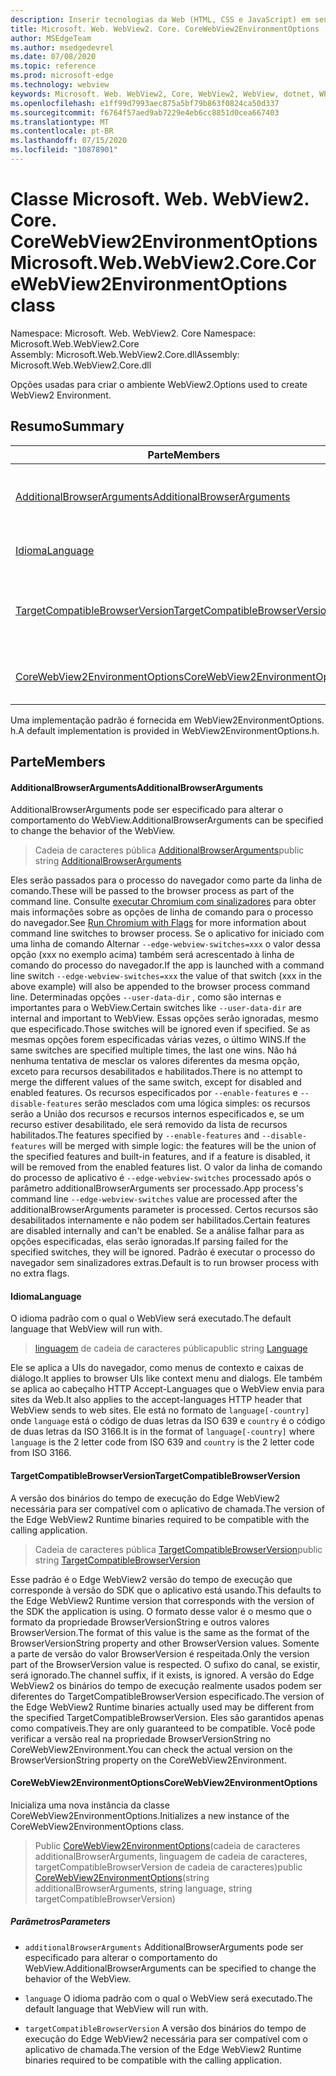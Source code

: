 ```yaml
---
description: Inserir tecnologias da Web (HTML, CSS e JavaScript) em seus aplicativos nativos com o controle WebView2 do Microsoft Edge
title: Microsoft. Web. WebView2. Core. CoreWebView2EnvironmentOptions
author: MSEdgeTeam
ms.author: msedgedevrel
ms.date: 07/08/2020
ms.topic: reference
ms.prod: microsoft-edge
ms.technology: webview
keywords: Microsoft. Web. WebView2, Core, WebView2, WebView, dotnet, WPF, WinForms, app, Edge, CoreWebView2, CoreWebView2Controller, controle do navegador, Edge HTML, Microsoft. Web. WebView2. Core. CoreWebView2EnvironmentOptions
ms.openlocfilehash: e1ff99d7993aec875a5bf79b863f0824ca50d337
ms.sourcegitcommit: f6764f57aed9ab7229e4eb6cc8851d0cea667403
ms.translationtype: MT
ms.contentlocale: pt-BR
ms.lasthandoff: 07/15/2020
ms.locfileid: "10878901"
---
```

# <span data-ttu-id="89ec8-104">Classe Microsoft. Web. WebView2. Core. CoreWebView2EnvironmentOptions</span><span class="sxs-lookup"><span data-stu-id="89ec8-104">Microsoft.Web.WebView2.Core.CoreWebView2EnvironmentOptions class</span></span> 

<span data-ttu-id="89ec8-105">Namespace: Microsoft. Web. WebView2. Core </span><span class="sxs-lookup"><span data-stu-id="89ec8-105">Namespace: Microsoft.Web.WebView2.Core</span></span>\
<span data-ttu-id="89ec8-106">Assembly: Microsoft.Web.WebView2.Core.dll</span><span class="sxs-lookup"><span data-stu-id="89ec8-106">Assembly: Microsoft.Web.WebView2.Core.dll</span></span>

<span data-ttu-id="89ec8-107">Opções usadas para criar o ambiente WebView2.</span><span class="sxs-lookup"><span data-stu-id="89ec8-107">Options used to create WebView2 Environment.</span></span>

## <span data-ttu-id="89ec8-108">Resumo</span><span class="sxs-lookup"><span data-stu-id="89ec8-108">Summary</span></span>

 <span data-ttu-id="89ec8-109">Parte</span><span class="sxs-lookup"><span data-stu-id="89ec8-109">Members</span></span>                        | <span data-ttu-id="89ec8-110">Descrições</span><span class="sxs-lookup"><span data-stu-id="89ec8-110">Descriptions</span></span>
--------------------------------|---------------------------------------------
[<span data-ttu-id="89ec8-111">AdditionalBrowserArguments</span><span class="sxs-lookup"><span data-stu-id="89ec8-111">AdditionalBrowserArguments</span></span>](#additionalbrowserarguments) | <span data-ttu-id="89ec8-112">AdditionalBrowserArguments pode ser especificado para alterar o comportamento do WebView.</span><span class="sxs-lookup"><span data-stu-id="89ec8-112">AdditionalBrowserArguments can be specified to change the behavior of the WebView.</span></span>
[<span data-ttu-id="89ec8-113">Idioma</span><span class="sxs-lookup"><span data-stu-id="89ec8-113">Language</span></span>](#language) | <span data-ttu-id="89ec8-114">O idioma padrão com o qual o WebView será executado.</span><span class="sxs-lookup"><span data-stu-id="89ec8-114">The default language that WebView will run with.</span></span>
[<span data-ttu-id="89ec8-115">TargetCompatibleBrowserVersion</span><span class="sxs-lookup"><span data-stu-id="89ec8-115">TargetCompatibleBrowserVersion</span></span>](#targetcompatiblebrowserversion) | <span data-ttu-id="89ec8-116">A versão dos binários do tempo de execução do Edge WebView2 necessária para ser compatível com o aplicativo de chamada.</span><span class="sxs-lookup"><span data-stu-id="89ec8-116">The version of the Edge WebView2 Runtime binaries required to be compatible with the calling application.</span></span>
[<span data-ttu-id="89ec8-117">CoreWebView2EnvironmentOptions</span><span class="sxs-lookup"><span data-stu-id="89ec8-117">CoreWebView2EnvironmentOptions</span></span>](#corewebview2environmentoptions) | <span data-ttu-id="89ec8-118">Inicializa uma nova instância da classe CoreWebView2EnvironmentOptions.</span><span class="sxs-lookup"><span data-stu-id="89ec8-118">Initializes a new instance of the CoreWebView2EnvironmentOptions class.</span></span>

<span data-ttu-id="89ec8-119">Uma implementação padrão é fornecida em WebView2EnvironmentOptions. h.</span><span class="sxs-lookup"><span data-stu-id="89ec8-119">A default implementation is provided in WebView2EnvironmentOptions.h.</span></span>

## <span data-ttu-id="89ec8-120">Parte</span><span class="sxs-lookup"><span data-stu-id="89ec8-120">Members</span></span>

#### <span data-ttu-id="89ec8-121">AdditionalBrowserArguments</span><span class="sxs-lookup"><span data-stu-id="89ec8-121">AdditionalBrowserArguments</span></span> 

<span data-ttu-id="89ec8-122">AdditionalBrowserArguments pode ser especificado para alterar o comportamento do WebView.</span><span class="sxs-lookup"><span data-stu-id="89ec8-122">AdditionalBrowserArguments can be specified to change the behavior of the WebView.</span></span>

> <span data-ttu-id="89ec8-123">Cadeia de caracteres pública [AdditionalBrowserArguments](#additionalbrowserarguments)</span><span class="sxs-lookup"><span data-stu-id="89ec8-123">public string [AdditionalBrowserArguments](#additionalbrowserarguments)</span></span>

<span data-ttu-id="89ec8-124">Eles serão passados para o processo do navegador como parte da linha de comando.</span><span class="sxs-lookup"><span data-stu-id="89ec8-124">These will be passed to the browser process as part of the command line.</span></span> <span data-ttu-id="89ec8-125">Consulte [executar Chromium com sinalizadores](https://aka.ms/RunChromiumWithFlags) para obter mais informações sobre as opções de linha de comando para o processo do navegador.</span><span class="sxs-lookup"><span data-stu-id="89ec8-125">See [Run Chromium with Flags](https://aka.ms/RunChromiumWithFlags) for more information about command line switches to browser process.</span></span> <span data-ttu-id="89ec8-126">Se o aplicativo for iniciado com uma linha de comando Alternar `--edge-webview-switches=xxx` o valor dessa opção (xxx no exemplo acima) também será acrescentado à linha de comando do processo do navegador.</span><span class="sxs-lookup"><span data-stu-id="89ec8-126">If the app is launched with a command line switch `--edge-webview-switches=xxx` the value of that switch (xxx in the above example) will also be appended to the browser process command line.</span></span> <span data-ttu-id="89ec8-127">Determinadas opções `--user-data-dir` , como são internas e importantes para o WebView.</span><span class="sxs-lookup"><span data-stu-id="89ec8-127">Certain switches like `--user-data-dir` are internal and important to WebView.</span></span> <span data-ttu-id="89ec8-128">Essas opções serão ignoradas, mesmo que especificado.</span><span class="sxs-lookup"><span data-stu-id="89ec8-128">Those switches will be ignored even if specified.</span></span> <span data-ttu-id="89ec8-129">Se as mesmas opções forem especificadas várias vezes, o último WINS.</span><span class="sxs-lookup"><span data-stu-id="89ec8-129">If the same switches are specified multiple times, the last one wins.</span></span> <span data-ttu-id="89ec8-130">Não há nenhuma tentativa de mesclar os valores diferentes da mesma opção, exceto para recursos desabilitados e habilitados.</span><span class="sxs-lookup"><span data-stu-id="89ec8-130">There is no attempt to merge the different values of the same switch, except for disabled and enabled features.</span></span> <span data-ttu-id="89ec8-131">Os recursos especificados por `--enable-features` e `--disable-features` serão mesclados com uma lógica simples: os recursos serão a União dos recursos e recursos internos especificados e, se um recurso estiver desabilitado, ele será removido da lista de recursos habilitados.</span><span class="sxs-lookup"><span data-stu-id="89ec8-131">The features specified by `--enable-features` and `--disable-features` will be merged with simple logic: the features will be the union of the specified features and built-in features, and if a feature is disabled, it will be removed from the enabled features list.</span></span> <span data-ttu-id="89ec8-132">O valor da linha de comando do processo de aplicativo é `--edge-webview-switches` processado após o parâmetro additionalBrowserArguments ser processado.</span><span class="sxs-lookup"><span data-stu-id="89ec8-132">App process's command line `--edge-webview-switches` value are processed after the additionalBrowserArguments parameter is processed.</span></span> <span data-ttu-id="89ec8-133">Certos recursos são desabilitados internamente e não podem ser habilitados.</span><span class="sxs-lookup"><span data-stu-id="89ec8-133">Certain features are disabled internally and can't be enabled.</span></span> <span data-ttu-id="89ec8-134">Se a análise falhar para as opções especificadas, elas serão ignoradas.</span><span class="sxs-lookup"><span data-stu-id="89ec8-134">If parsing failed for the specified switches, they will be ignored.</span></span> <span data-ttu-id="89ec8-135">Padrão é executar o processo do navegador sem sinalizadores extras.</span><span class="sxs-lookup"><span data-stu-id="89ec8-135">Default is to run browser process with no extra flags.</span></span>

#### <span data-ttu-id="89ec8-136">Idioma</span><span class="sxs-lookup"><span data-stu-id="89ec8-136">Language</span></span> 

<span data-ttu-id="89ec8-137">O idioma padrão com o qual o WebView será executado.</span><span class="sxs-lookup"><span data-stu-id="89ec8-137">The default language that WebView will run with.</span></span>

> <span data-ttu-id="89ec8-138">[linguagem](#language) de cadeia de caracteres pública</span><span class="sxs-lookup"><span data-stu-id="89ec8-138">public string [Language](#language)</span></span>

<span data-ttu-id="89ec8-139">Ele se aplica a UIs do navegador, como menus de contexto e caixas de diálogo.</span><span class="sxs-lookup"><span data-stu-id="89ec8-139">It applies to browser UIs like context menu and dialogs.</span></span> <span data-ttu-id="89ec8-140">Ele também se aplica ao cabeçalho HTTP Accept-Languages que o WebView envia para sites da Web.</span><span class="sxs-lookup"><span data-stu-id="89ec8-140">It also applies to the accept-languages HTTP header that WebView sends to web sites.</span></span> <span data-ttu-id="89ec8-141">Ele está no formato de `language[-country]` onde `language` está o código de duas letras da ISO 639 e `country` é o código de duas letras da ISO 3166.</span><span class="sxs-lookup"><span data-stu-id="89ec8-141">It is in the format of `language[-country]` where `language` is the 2 letter code from ISO 639 and `country` is the 2 letter code from ISO 3166.</span></span>

#### <span data-ttu-id="89ec8-142">TargetCompatibleBrowserVersion</span><span class="sxs-lookup"><span data-stu-id="89ec8-142">TargetCompatibleBrowserVersion</span></span> 

<span data-ttu-id="89ec8-143">A versão dos binários do tempo de execução do Edge WebView2 necessária para ser compatível com o aplicativo de chamada.</span><span class="sxs-lookup"><span data-stu-id="89ec8-143">The version of the Edge WebView2 Runtime binaries required to be compatible with the calling application.</span></span>

> <span data-ttu-id="89ec8-144">Cadeia de caracteres pública [TargetCompatibleBrowserVersion](#targetcompatiblebrowserversion)</span><span class="sxs-lookup"><span data-stu-id="89ec8-144">public string [TargetCompatibleBrowserVersion](#targetcompatiblebrowserversion)</span></span>

<span data-ttu-id="89ec8-145">Esse padrão é o Edge WebView2 versão do tempo de execução que corresponde à versão do SDK que o aplicativo está usando.</span><span class="sxs-lookup"><span data-stu-id="89ec8-145">This defaults to the Edge WebView2 Runtime version that corresponds with the version of the SDK the application is using.</span></span> <span data-ttu-id="89ec8-146">O formato desse valor é o mesmo que o formato da propriedade BrowserVersionString e outros valores BrowserVersion.</span><span class="sxs-lookup"><span data-stu-id="89ec8-146">The format of this value is the same as the format of the BrowserVersionString property and other BrowserVersion values.</span></span> <span data-ttu-id="89ec8-147">Somente a parte de versão do valor BrowserVersion é respeitada.</span><span class="sxs-lookup"><span data-stu-id="89ec8-147">Only the version part of the BrowserVersion value is respected.</span></span> <span data-ttu-id="89ec8-148">O sufixo do canal, se existir, será ignorado.</span><span class="sxs-lookup"><span data-stu-id="89ec8-148">The channel suffix, if it exists, is ignored.</span></span> <span data-ttu-id="89ec8-149">A versão do Edge WebView2 os binários do tempo de execução realmente usados podem ser diferentes do TargetCompatibleBrowserVersion especificado.</span><span class="sxs-lookup"><span data-stu-id="89ec8-149">The version of the Edge WebView2 Runtime binaries actually used may be different from the specified TargetCompatibleBrowserVersion.</span></span> <span data-ttu-id="89ec8-150">Eles são garantidos apenas como compatíveis.</span><span class="sxs-lookup"><span data-stu-id="89ec8-150">They are only guaranteed to be compatible.</span></span> <span data-ttu-id="89ec8-151">Você pode verificar a versão real na propriedade BrowserVersionString no CoreWebView2Environment.</span><span class="sxs-lookup"><span data-stu-id="89ec8-151">You can check the actual version on the BrowserVersionString property on the CoreWebView2Environment.</span></span>

#### <span data-ttu-id="89ec8-152">CoreWebView2EnvironmentOptions</span><span class="sxs-lookup"><span data-stu-id="89ec8-152">CoreWebView2EnvironmentOptions</span></span> 

<span data-ttu-id="89ec8-153">Inicializa uma nova instância da classe CoreWebView2EnvironmentOptions.</span><span class="sxs-lookup"><span data-stu-id="89ec8-153">Initializes a new instance of the CoreWebView2EnvironmentOptions class.</span></span>

> <span data-ttu-id="89ec8-154">Public [CoreWebView2EnvironmentOptions](#corewebview2environmentoptions)(cadeia de caracteres additionalBrowserArguments, linguagem de cadeia de caracteres, targetCompatibleBrowserVersion de cadeia de caracteres)</span><span class="sxs-lookup"><span data-stu-id="89ec8-154">public  [CoreWebView2EnvironmentOptions](#corewebview2environmentoptions)(string additionalBrowserArguments, string language, string targetCompatibleBrowserVersion)</span></span>

##### <span data-ttu-id="89ec8-155">Parâmetros</span><span class="sxs-lookup"><span data-stu-id="89ec8-155">Parameters</span></span>
* `additionalBrowserArguments` <span data-ttu-id="89ec8-156">AdditionalBrowserArguments pode ser especificado para alterar o comportamento do WebView.</span><span class="sxs-lookup"><span data-stu-id="89ec8-156">AdditionalBrowserArguments can be specified to change the behavior of the WebView.</span></span> 

* `language` <span data-ttu-id="89ec8-157">O idioma padrão com o qual o WebView será executado.</span><span class="sxs-lookup"><span data-stu-id="89ec8-157">The default language that WebView will run with.</span></span> 

* `targetCompatibleBrowserVersion` <span data-ttu-id="89ec8-158">A versão dos binários do tempo de execução do Edge WebView2 necessária para ser compatível com o aplicativo de chamada.</span><span class="sxs-lookup"><span data-stu-id="89ec8-158">The version of the Edge WebView2 Runtime binaries required to be compatible with the calling application.</span></span>


